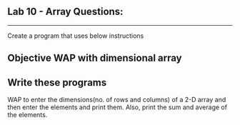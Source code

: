 ## Lab 10 - Array Questions:
___

Create a program that uses below instructions

## Objective WAP with dimensional array

Write these programs
-------------------------------------------------------------------------------------


WAP to enter the dimensions(no. of rows and columns) of a 2-D array and then enter the  elements and print them. Also, print the sum and average of the elements.